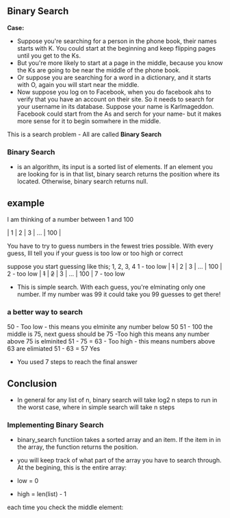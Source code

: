 ## Binary Search

**Case:**
- Suppose you're searching for a person in the phone book, their names starts with K. You could start at the beginning and keep flipping pages until you get to the Ks.
- But you're more likely to start at a page in the middle, because you know the Ks are going to be near the middle of the phone book.
- Or suppose you are searching for a word in a dictionary, and it starts with O, again you will start near the middle.
- Now suppose you log on to Facebook, when you do facebook ahs to verify that you have an account on their site. So it needs to search for your username in its database. Suppose your name is Karlmageddon. Facebook could start from the As and serch for your name- but it makes more sense for it to begin somwhere in the middle.

This is a search problem - All are called **Binary Search**

### Binary Search
- is an algorithm, its input is a sorted list of elements. If an element you are looking for is in that list, binary search returns the position where its located. Otherwise, binary search returns null.

## example
I am thinking of a number between 1 and 100

| 1 | 2 | 3 | ... | 100 |

You have to try to guess numbers in the fewest tries possible. With every guess, Ill tell you if your guess is too low or too high or correct

suppose you start guessing like this; 1, 2, 3, 4 
1 - too low  | ~~1~~ | 2 | 3 | ... | 100 |
2 - too low | ~~1~~ | ~~2~~ | 3 | ... | 100 |
7 - too low

- This is simple search. With each guess, you're elminating only one number. If my number was 99 it could take you 99 guesses to get there!

### a better way to search
50 - Too low - this means you elminite any number below 50
51 - 100 the middle is 75, next guess should be 75 -Too high this means any number above 75 is elminited
51 - 75  = 63 - Too high - this means numbers above 63 are elimiated
51 - 63 = 57 Yes

- You used 7 steps to reach the final answer

## Conclusion
 - In general for any list of n, binary search will take log2 n steps to run in the worst case, where in simple search will take n steps

 ### Implementing Binary Search

 - binary_search functiion takes a sorted array and an item. If the item in in the array, the function returns the position. 
 - you will keep track of what part of the array you have to search through. At the begining, this is the entire array:

  - low = 0
  - high = len(list) - 1


  each time you check the middle element:
